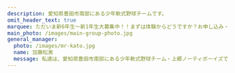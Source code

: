 ```yaml
---
description: 愛知県豊田市南部にある少年軟式野球チームです。
omit_header_text: true
marquee: ただいま新6年生～新1年生大募集中！！まずは体験からどうですか？お申し込み・お問い合わせはお気軽に！！
main_photo: /images/main-group-photo.jpg
general_manager:
  photo: /images/mr-kato.jpg
  name: 加藤松男
  message: 私達は、愛知県豊田市南部にある少年軟式野球チーム・上郷ノーティボーイズです。野球を愛する少年・少女達の夢を育み、軟式野球を正しく指導し、体力向上と礼儀を養成します。また、親友同士の友情と交歓の場を与え、規則正しい明朗な少年・少女を育成することを目的としています。
---
```

